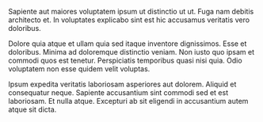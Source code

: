 Sapiente aut maiores voluptatem ipsum ut distinctio ut ut. Fuga nam debitis architecto et. In voluptates explicabo sint est hic accusamus veritatis vero doloribus.
 Dolore quia atque et ullam quia sed itaque inventore dignissimos. Esse et doloribus. Minima ad doloremque distinctio veniam. Non iusto quo ipsam et commodi quos est tenetur. Perspiciatis temporibus quasi nisi quia. Odio voluptatem non esse quidem velit voluptas.
 Ipsum expedita veritatis laboriosam asperiores aut dolorem. Aliquid et consequatur neque. Sapiente accusantium sint commodi sed et est laboriosam. Et nulla atque. Excepturi ab sit eligendi in accusantium autem atque sit dicta.
